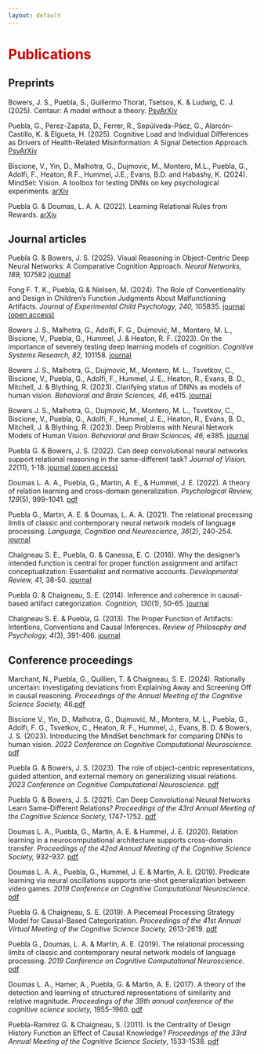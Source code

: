 ```yaml
---
layout: default
---
```


<h1 style="color: #cc0000;">Publications</h1>

## Preprints

Bowers, J. S., Puebla, S., Guillermo Thorat, Tsetsos, K. & Ludwig, C. J. (2025). Centaur: A model without a theory. [PsyArXiv](https://osf.io/preprints/psyarxiv/v9w37_v1)

Puebla, G., Perez-Zapata, D., Ferrer, R., Sepúlveda-Páez, G., Alarcón-Castillo, K. & Elgueta, H. (2025). Cognitive Load and Individual Differences as Drivers of Health-Related Misinformation: A Signal Detection Approach. [PsyArXiv](https://osf.io/preprints/psyarxiv/yhk7e_v3)

Biscione, V., Yin, D., Malhotra, G., Dujmovic, M., Montero, M.L., Puebla, G., Adolfi, F., Heaton, R.F., Hummel, J.E., Evans, B.D. and Habashy, K. (2024). MindSet: Vision. A toolbox for testing DNNs on key psychological experiments. [arXiv](https://arxiv.org/abs/2404.05290)

Puebla G. & Doumas, L. A. A. (2022). Learning Relational Rules from Rewards. [arXiv](https://arxiv.org/abs/2203.13599)


## Journal articles

Puebla G. & Bowers, J. S. (2025). Visual Reasoning in Object-Centric Deep Neural Networks: A Comparative Cognition Approach. *Neural Networks, 189,* 107582 [journal](https://doi.org/10.1016/j.neunet.2025.107582) 

Fong F. T. K., Puebla, G.& Nielsen, M. (2024). The Role of Conventionality and Design in Children’s Function Judgments About Malfunctioning Artifacts. *Journal of Experimental Child Psychology, 240,* 105835. [journal (open access)](https://doi.org/10.1016/j.jecp.2023.105835)

Bowers J. S., Malhotra, G., Adolfi, F. G., Dujmović, M., Montero, M. L., Biscione, V., Puebla, G., Hummel, J. & Heaton, R. F. (2023). On the importance of severely testing deep learning models of cognition. *Cognitive Systems Research, 82,* 101158. [journal](https://doi.org/10.1016/j.cogsys.2023.101158)

Bowers J. S., Malhotra, G., Dujmović, M., Montero, M. L., Tsvetkov, C., Biscione, V., Puebla, G., Adolfi, F., Hummel, J. E., Heaton, R., Evans, B. D., Mitchell, J. & Blything, R. (2023). Clarifying status of DNNs as models of human vision. *Behavioral and Brain Sciences, 46,* e415. [journal](https://doi.org/10.1017/S0140525X23002777)

Bowers J. S., Malhotra, G., Dujmović, M., Montero, M. L., Tsvetkov, C., Biscione, V., Puebla, G., Adolfi, F., Hummel, J. E., Heaton, R., Evans, B. D., Mitchell, J. & Blything, R. (2023). Deep Problems with Neural Network Models of Human Vision. *Behavioral and Brain Sciences, 46,* e385. [journal](https://doi.org/10.1017/S0140525X22002813)

Puebla G. & Bowers, J. S. (2022). Can deep convolutional neural networks support relational reasoning in the same-different task? *Journal of Vision, 22*(11), 1-18. [journal (open access)](https://doi.org/10.1167/jov.22.10.11)

Doumas L. A. A., Puebla, G., Martin, A. E., & Hummel, J. E. (2022). A theory of relation learning and cross-domain generalization. *Psychological Review, 129*(5), 999–1041. [pdf](assets/pdf/cross_domian_generalization.pdf)

Puebla G., Martin, A. E. & Doumas, L. A. A. (2021). The relational processing limits of classic and contemporary neural network models of language processing. *Language, Cognition and Neuroscience, 36*(2), 240-254. [journal](https://doi.org/10.1080/23273798.2020.1821906)

Chaigneau S. E., Puebla, G. & Canessa, E. C. (2016). Why the designer’s intended function is central for proper function assignment and artifact conceptualization: Essentialist and normative accounts. *Developmental Review, 41*, 38-50. [journal](https://doi.org/10.1016/j.dr.2016.06.002)

Puebla G. & Chaigneau, S. E. (2014). Inference and coherence in causal-based artifact categorization. *Cognition, 130*(1), 50-65. [journal](https://doi.org/10.1016/j.cognition.2013.10.001)

Chaigneau S. E. & Puebla, G. (2013). The Proper Function of Artifacts: Intentions, Conventions and Causal Inferences. *Review of Philosophy and Psychology, 4*(3), 391-406. [journal](https://doi.org/10.1007/s13164-013-0146-3)


## Conference proceedings

Marchant, N., Puebla, G., Quillien, T. & Chaigneau, S. E. (2024). Rationally uncertain: investigating deviations from Explaining Away and Screening Off in causal reasoning. *Proceedings of the Annual Meeting of the Cognitive Science Society,* 46.[pdf](assets/pdf/CogSci_uncertain.pdf)

Biscione V., Yin, D., Malhotra, G., Dujmović, M., Montero, M. L., Puebla, G., Adolfi, F. G., Tsvetkov, C., Heaton, R. F., Hummel, J., Evans, B. D. & Bowers, J. S. (2023). Introducing the MindSet benchmark for comparing DNNs to human vision. *2023 Conference on Cognitive Computational Neuroscience*. [pdf](assets/pdf/CCN_MindSet.pdf)


Puebla G. & Bowers, J. S. (2023). The role of object-centric representations, guided attention, and external memory on generalizing visual relations. *2023 Conference on Cognitive Computational Neuroscience*. [pdf](assets/pdf/CCN_object_centric.pdf)

Puebla G. & Bowers, J. S. (2021). Can Deep Convolutional Neural Networks Learn Same-Different Relations? *Proceedings of the 43rd Annual Meeting of the Cognitive Science Society,* 1747-1752. [pdf](assets/pdf/CogSci_SameDifferent.pdf)

Doumas L. A., Puebla, G., Martin, A. E. & Hummel, J. E. (2020). Relation learning in a neurocomputational architecture supports cross-domain transfer. *Proceedings of the 42nd Annual Meeting of the Cognitive Science Society,* 932-937. [pdf](assets/pdf/CogSci_RelationLearning.pdf)

Doumas L. A. A., Puebla, G., Hummel, J. E. & Martin, A. E. (2019). Predicate learning via neural oscillations supports one-shot generalization between video games. *2019 Conference on Cognitive Computational Neuroscience*. [pdf](assets/pdf/CCN_predicate_learning.pdf)

Puebla G. & Chaigneau, S. E. (2019). A Piecemeal Processing Strategy Model for Causal-Based Categorization. *Proceedings of the 41st Annual Virtual Meeting of the Cognitive Science Society,* 2613-2619. [pdf](assets/pdf/CogSci_piecemeal.pdf)

Puebla G., Doumas, L. A. & Martin, A. E. (2019). The relational processing limits of classic and contemporary neural network models of language processing. *2019 Conference on Cognitive Computational Neuroscience*. [pdf](assets/pdf/CCN_relational_limits.pdf)

Doumas L. A., Hamer, A., Puebla, G. & Martin, A. E. (2017). A theory of the detection and learning of structured representations of similarity and relative magnitude. *Proceedings of the 39th annual conference of the cognitive science society,* 1955-1960. [pdf](assets/pdf/CogSci_similarity.pdf)

Puebla-Ramírez G. & Chaigneau, S. (2011). Is the Centrality of Design History Function an Effect of
Causal Knowledge? *Proceedings of the 33rd Annual Meeting of the Cognitive Science Society*, 1533-1538. [pdf](assets/pdf/CogSci_centrality.pdf)